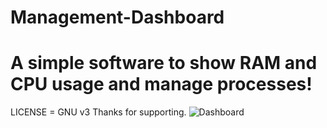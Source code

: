 # Management-Dashboard
# A simple software to show RAM and CPU usage and manage processes!
LICENSE = GNU v3
Thanks for supporting.
![Dashboard](https://user-images.githubusercontent.com/60039159/72929994-b1953f80-3d39-11ea-9264-d454a255906e.PNG)
